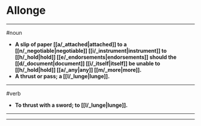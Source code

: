 # Allonge
---
#noun
- **A slip of paper [[a/_attached|attached]] to a [[n/_negotiable|negotiable]] [[i/_instrument|instrument]] to [[h/_hold|hold]] [[e/_endorsements|endorsements]] should the [[d/_document|document]] [[i/_itself|itself]] be unable to [[h/_hold|hold]] [[a/_any|any]] [[m/_more|more]].**
- **A thrust or pass; a [[l/_lunge|lunge]].**
---
#verb
- **To thrust with a sword; to [[l/_lunge|lunge]].**
---
---
